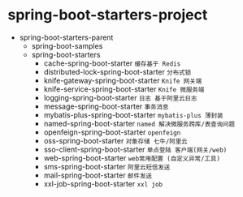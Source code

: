 # spring-boot-starters-project
- spring-boot-starters-parent
  - spring-boot-samples
  - spring-boot-starters
     - cache-spring-boot-starter `缓存基于 Redis`
     - distributed-lock-spring-boot-starter `分布式锁`
     - knife-gateway-spring-boot-starter `Knife 网关端`
     - knife-service-spring-boot-starter `Knife 微服务端`
     - logging-spring-boot-starter `日志 基于阿里云日志`
     - message-spring-boot-starter `事务消息`
     - mybatis-plus-spring-boot-starter `mybatis-plus 薄封装`
     - named-spring-boot-starter `named 解决微服务跨库/表查询问题`
     - openfeign-spring-boot-starter `openfeign`
     - oss-spring-boot-starter `对象存储 七牛/阿里云`
     - sso-client-spring-boot-starter `单点登陆 客户端(网关/web)`
     - web-spring-boot-starter `web常用配置 (自定义异常/工具)`
     - sms-spring-boot-starter `阿里云短信发送`
     - mail-spring-boot-starter `邮件发送`
     - xxl-job-spring-boot-starter `xxl job`
